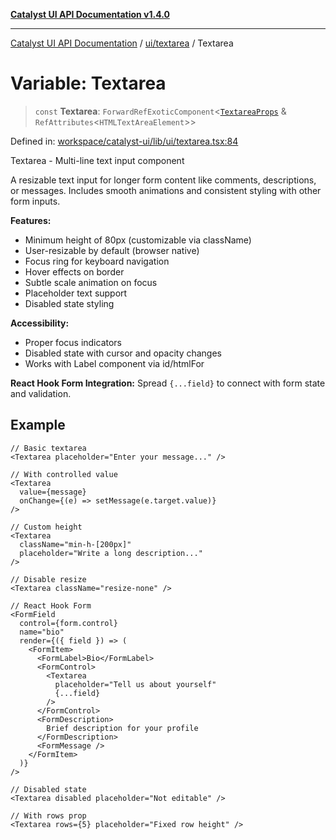 [**Catalyst UI API Documentation v1.4.0**](../../../README.md)

---

[Catalyst UI API Documentation](../../../README.md) / [ui/textarea](../README.md) / Textarea

# Variable: Textarea

> `const` **Textarea**: `ForwardRefExoticComponent`\<[`TextareaProps`](../interfaces/TextareaProps.md) & `RefAttributes`\<`HTMLTextAreaElement`\>\>

Defined in: [workspace/catalyst-ui/lib/ui/textarea.tsx:84](https://github.com/TheBranchDriftCatalyst/catalyst-ui/blob/main/lib/ui/textarea.tsx#L84)

Textarea - Multi-line text input component

A resizable text input for longer form content like comments, descriptions,
or messages. Includes smooth animations and consistent styling with other
form inputs.

**Features:**

- Minimum height of 80px (customizable via className)
- User-resizable by default (browser native)
- Focus ring for keyboard navigation
- Hover effects on border
- Subtle scale animation on focus
- Placeholder text support
- Disabled state styling

**Accessibility:**

- Proper focus indicators
- Disabled state with cursor and opacity changes
- Works with Label component via id/htmlFor

**React Hook Form Integration:**
Spread `{...field}` to connect with form state and validation.

## Example

```tsx
// Basic textarea
<Textarea placeholder="Enter your message..." />

// With controlled value
<Textarea
  value={message}
  onChange={(e) => setMessage(e.target.value)}
/>

// Custom height
<Textarea
  className="min-h-[200px]"
  placeholder="Write a long description..."
/>

// Disable resize
<Textarea className="resize-none" />

// React Hook Form
<FormField
  control={form.control}
  name="bio"
  render={({ field }) => (
    <FormItem>
      <FormLabel>Bio</FormLabel>
      <FormControl>
        <Textarea
          placeholder="Tell us about yourself"
          {...field}
        />
      </FormControl>
      <FormDescription>
        Brief description for your profile
      </FormDescription>
      <FormMessage />
    </FormItem>
  )}
/>

// Disabled state
<Textarea disabled placeholder="Not editable" />

// With rows prop
<Textarea rows={5} placeholder="Fixed row height" />
```
